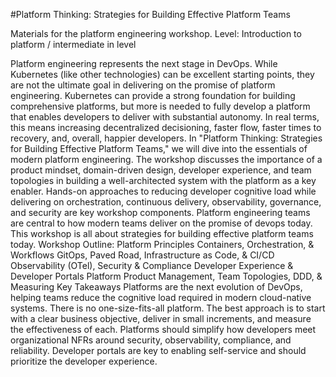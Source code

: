 #Platform Thinking: Strategies for Building Effective Platform Teams

Materials for the platform engineering workshop.
Level: Introduction to platform / intermediate in level

Platform engineering represents the next stage in DevOps.
While Kubernetes (like other technologies) can be excellent starting points, they are not the ultimate goal in delivering on the promise of platform engineering. Kubernetes can provide a strong foundation for building comprehensive platforms, but more is needed to fully develop a platform that enables developers to deliver with substantial autonomy. In real terms, this means increasing decentralized decisioning, faster flow, faster times to recovery, and, overall, happier developers.
In "Platform Thinking: Strategies for Building Effective Platform Teams," we will dive into the essentials of modern platform engineering. The workshop discusses the importance of a product mindset, domain-driven design, developer experience, and team topologies in building a well-architected system with the platform as a key enabler. Hands-on approaches to reducing developer cognitive load while delivering on orchestration, continuous delivery, observability, governance, and security are key workshop components.
Platform engineering teams are central to how modern teams deliver on the promise of devops today. This workshop is all about strategies for building effective platform teams today.
Workshop Outline:
Platform Principles
Containers, Orchestration, & Workflows
GitOps, Paved Road, Infrastructure as Code, & CI/CD
Observability (OTel), Security & Compliance
Developer Experience & Developer Portals
Platform Product Management, Team Topologies, DDD, & Measuring
Key Takeaways
Platforms are the next evolution of DevOps, helping teams reduce the cognitive load required in modern cloud-native systems.
There is no one-size-fits-all platform. The best approach is to start with a clear business objective, deliver in small increments, and measure the effectiveness of each.
Platforms should simplify how developers meet organizational NFRs around security, observability, compliance, and reliability.
Developer portals are key to enabling self-service and should prioritize the developer experience.
